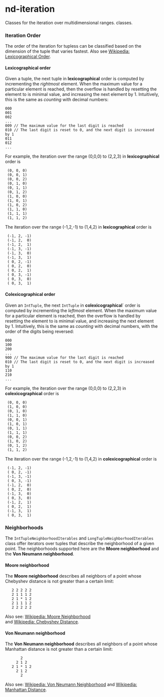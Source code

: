 
# nd-iteration

Classes for the iteration over multidimensional ranges. 
classes.  

### Iteration Order

The order of the iteration for tupless can be classified based on the 
dimension of the tuple that varies fastest. Also see [Wikipedia: Lexicographical Order](https://en.wikipedia.org/wiki/Lexicographical_order).  

#### Lexicographical order

Given a tuple, the next tuple in **lexicographical** order is 
computed by incrementing the _rightmost_ element. When the
maximum value for a particular element is reached, then
the overflow is handled by resetting the element to is minimal
value, and increasing the next element by 1. Intuitively, this
is the same as *counting* with decimal numbers:

    000
    001
    002
    ...
    009 // The maximum value for the last digit is reached
    010 // The last digit is reset to 0, and the next digit is increased by 1
    011
    012
    ...
     

For example, the iteration over the range (0,0,0) to (2,2,3) in 
**lexicographical** order is

     (0, 0, 0)
     (0, 0, 1)
     (0, 0, 2)
     (0, 1, 0)
     (0, 1, 1)
     (0, 1, 2)
     (1, 0, 0)
     (1, 0, 1)
     (1, 0, 2)
     (1, 1, 0)
     (1, 1, 1)
     (1, 1, 2)

The iteration over the range (-1,2,-1) to (1,4,2) in 
**lexicographical** order is

     (-1, 2, -1)
     (-1, 2,  0)
     (-1, 2,  1)
     (-1, 3, -1)
     (-1, 3,  0)
     (-1, 3,  1)
     ( 0, 2, -1)
     ( 0, 2,  0)
     ( 0, 2,  1)
     ( 0, 3, -1)
     ( 0, 3,  0)
     ( 0, 3,  1)

#### Colexicographical order

Given an `IntTuple`, the next `IntTuple` in **colexicographical**` order 
is computed by incrementing the _leftmost_ element. When the maximum value 
for a particular element is reached, then the overflow is handled by 
resetting the element to is minimal value, and increasing the next element 
by 1. Intuitively, this is the same as *counting* with decimal numbers,
with the order of the digits being reversed:

    000
    100
    200
    ...
    900 // The maximum value for the last digit is reached
    010 // The last digit is reset to 0, and the next digit is increased by 1
    110
    210
    ...  

For example, the iteration over the range (0,0,0) to (2,2,3) in 
**colexicographical** order is

     (0, 0, 0)
     (1, 0, 0)
     (0, 1, 0)
     (1, 1, 0)
     (0, 0, 1)
     (1, 0, 1)
     (0, 1, 1)
     (1, 1, 1)
     (0, 0, 2)
     (1, 0, 2)
     (0, 1, 2)
     (1, 1, 2)

The iteration over the range (-1,2,-1) to (1,4,2) in 
**colexicographical** order is

     (-1, 2, -1)
     ( 0, 2, -1)
     (-1, 3, -1)
     ( 0, 3, -1)
     (-1, 2,  0)
     ( 0, 2,  0)
     (-1, 3,  0)
     ( 0, 3,  0)
     (-1, 2,  1)
     ( 0, 2,  1)
     (-1, 3,  1)
     ( 0, 3,  1)

### Neighborhoods

The `IntTupleNeighborhoodIterables` and
`LongTupleNeighborhoodIterables` class offer iterators over tuples
that describe the neighborhood of a given point. The neighborhoods 
supported here are the **Moore neighborhood** and the 
**Von Neumann neighborhood**.  

#### Moore neighborhood

The **Moore neighborhood** describes all neighbors of a point whose 
Chebyshev distance is not greater than a certain limit:

       2 2 2 2 2 
       2 1 1 1 2 
       2 1 * 1 2
       2 1 1 1 2
       2 2 2 2 2

Also see: [Wikipedia: Moore Neighborhood](https://en.wikipedia.org/wiki/Moore_neighborhood)  
and [Wikipedia: Chebyshev Distance](https://en.wikipedia.org/wiki/Chebyshev_distance).

#### Von Neumann neighborhood

The **Von Neumann neighborhood** describes all neighbors of a point whose 
Manhattan distance is not greater than a certain limit:

           2     
         2 1 2   
       2 1 * 1 2
         2 1 2  
           2    

Also see: [Wikipedia: Von Neumann Neighborhood](https://en.wikipedia.org/wiki/Von_Neumann_neighborhood) 
and [Wikipedia: Manhattan Distance](https://en.wikipedia.org/wiki/Manhattan_distance).

  
